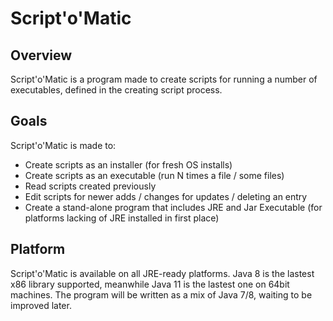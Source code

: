 # Script'o'Matic

## Overview
Script'o'Matic is a program made to create scripts for running a number of executables, defined in the creating script process.

## Goals
Script'o'Matic is made to:
- Create scripts as an installer (for fresh OS installs)
- Create scripts as an executable (run N times a file / some files)
- Read scripts created previously
- Edit scripts for newer adds / changes for updates / deleting an entry
- Create a stand-alone program that includes JRE and Jar Executable (for platforms lacking of JRE installed in first place)

## Platform
Script'o'Matic is available on all JRE-ready platforms. Java 8 is the lastest x86 library supported, meanwhile Java 11 is the lastest one on 64bit machines. The program will be written as a mix of Java 7/8, waiting to be improved later.

